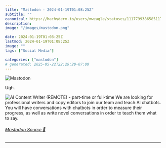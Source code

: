 ```yaml
---
title: "Mastodon - 2024-01-19T01:08:25Z"
subtitle: ""
canonical: https://hachyderm.io/users/mweagle/statuses/111779938658511706
description:
image: "/images/mastodon.png"

date: 2024-01-19T01:08:25Z
lastmod: 2024-01-19T01:08:25Z
image: ""
tags: ["Social Media"]

categories: ["mastodon"]
# generated: 2025-05-22T22:29:20-07:00
---
```

![Mastodon](/images/mastodon.png)

<p>Ugh.</p>

![Al Content Writer (REMOTE) - part-time or full-time
We are looking for professional writers and copy editors to join our
team and teach Al chatbots. You will have conversations with
chatbots in order to measure their progress, as well as write novel
conversations in order to teach them what to say.](55840ce130cecba1.jpeg)

###### [Mastodon Source 🐘](https://hachyderm.io/@mweagle/111779938658511706)

___
